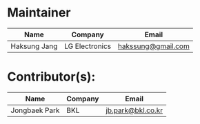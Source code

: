 # Maintainer

| Name | Company | Email |
|--|--|--|
| Haksung Jang | LG Electronics | hakssung@gmail.com |


# Contributor(s):

| Name | Company | Email |
|--|--|--|
| Jongbaek Park | BKL | jb.park@bkl.co.kr |

